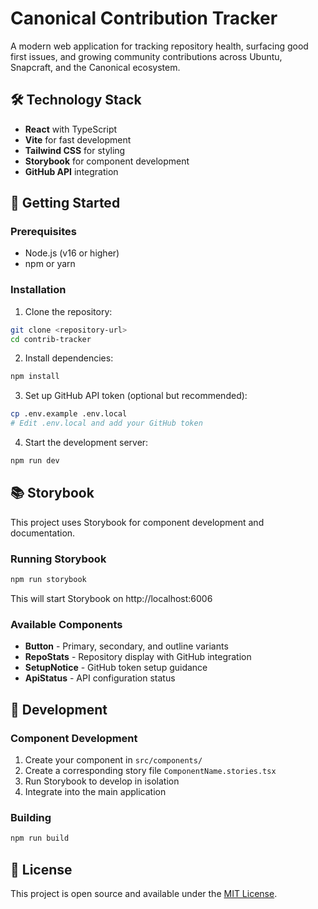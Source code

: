 # Canonical Contribution Tracker

A modern web application for tracking repository health, surfacing good first issues, and growing community contributions across Ubuntu, Snapcraft, and the Canonical ecosystem.

## 🛠️ Technology Stack

- **React** with TypeScript
- **Vite** for fast development
- **Tailwind CSS** for styling
- **Storybook** for component development
- **GitHub API** integration

## 🚀 Getting Started

### Prerequisites
- Node.js (v16 or higher)
- npm or yarn

### Installation

1. Clone the repository:
```bash
git clone <repository-url>
cd contrib-tracker
```

2. Install dependencies:
```bash
npm install
```

3. Set up GitHub API token (optional but recommended):
```bash
cp .env.example .env.local
# Edit .env.local and add your GitHub token
```

4. Start the development server:
```bash
npm run dev
```

## 📚 Storybook

This project uses Storybook for component development and documentation.

### Running Storybook

```bash
npm run storybook
```

This will start Storybook on http://localhost:6006

### Available Components

- **Button** - Primary, secondary, and outline variants
- **RepoStats** - Repository display with GitHub integration
- **SetupNotice** - GitHub token setup guidance
- **ApiStatus** - API configuration status

## 🎨 Development

### Component Development

1. Create your component in `src/components/`
2. Create a corresponding story file `ComponentName.stories.tsx`
3. Run Storybook to develop in isolation
4. Integrate into the main application

### Building

```bash
npm run build
```

## 📝 License

This project is open source and available under the [MIT License](LICENSE).
